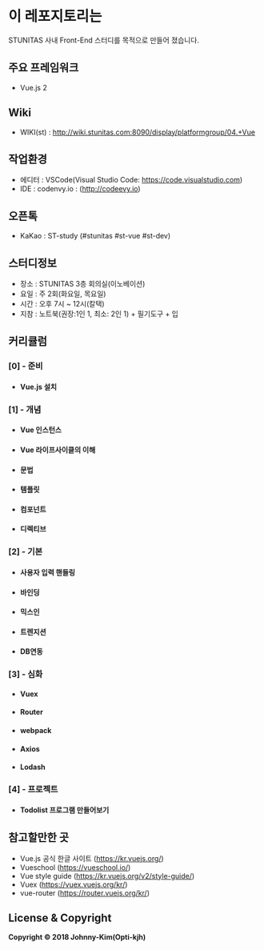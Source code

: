 # 이 레포지토리는
STUNITAS 사내 Front-End 스터디를 목적으로 만들어 졌습니다.

## 주요 프레임워크
- Vue.js 2

## Wiki
- WIKI(st) : http://wiki.stunitas.com:8090/display/platformgroup/04.+Vue

## 작업환경
- 에디터 : VSCode(Visual Studio Code: https://code.visualstudio.com)
- IDE : codenvy.io : (http://codeevy.io)

## 오픈톡
- KaKao : ST-study (#stunitas #st-vue #st-dev)

## 스터디정보
- 장소 : STUNITAS 3층 회의실(이노베이션)
- 요일 : 주 2회(화요일, 목요일)
- 시간 : 오후 7시 ~ 12시(칼택)
- 지참 : 노트북(권장:1인 1, 최소: 2인 1) + 필기도구 + 입

## 커리큘럼

### [0] - 준비
- #### Vue.js 설치

### [1] - 개념
- #### Vue 인스턴스
- #### Vue 라이프사이클의 이해
- #### 문법
- #### 템플릿
- #### 컴포넌트
- #### 디렉티브

### [2] - 기본
- #### 사용자 입력 핸들링
- #### 바인딩
- #### 믹스인
- #### 트렌지션
- #### DB연동

### [3] - 심화
- #### Vuex
- #### Router
- #### webpack
- #### Axios
- #### Lodash

### [4] - 프로젝트
- #### Todolist 프로그램 만들어보기

## 참고할만한 곳
- Vue.js 공식 한글 사이트 (https://kr.vuejs.org/)
- Vueschool (https://vueschool.io/)
- Vue style guide (https://kr.vuejs.org/v2/style-guide/)
- Vuex (https://vuex.vuejs.org/kr/)
- vue-router (https://router.vuejs.org/kr/)

## License & Copyright
**Copyright © 2018 Johnny-Kim(Opti-kjh)**